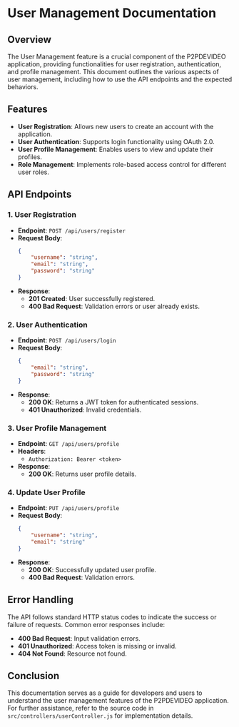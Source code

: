 # User Management Documentation

## Overview
The User Management feature is a crucial component of the P2PDEVIDEO application, providing functionalities for user registration, authentication, and profile management. This document outlines the various aspects of user management, including how to use the API endpoints and the expected behaviors.

## Features
- **User Registration**: Allows new users to create an account with the application.
- **User Authentication**: Supports login functionality using OAuth 2.0.
- **User Profile Management**: Enables users to view and update their profiles.
- **Role Management**: Implements role-based access control for different user roles.

## API Endpoints

### 1. User Registration
- **Endpoint**: `POST /api/users/register`
- **Request Body**:
  ```json
  {
      "username": "string",
      "email": "string",
      "password": "string"
  }
  ```
- **Response**:
  - **201 Created**: User successfully registered.
  - **400 Bad Request**: Validation errors or user already exists.

### 2. User Authentication
- **Endpoint**: `POST /api/users/login`
- **Request Body**:
  ```json
  {
      "email": "string",
      "password": "string"
  }
  ```
- **Response**:
  - **200 OK**: Returns a JWT token for authenticated sessions.
  - **401 Unauthorized**: Invalid credentials.

### 3. User Profile Management
- **Endpoint**: `GET /api/users/profile`
- **Headers**:
  - `Authorization: Bearer <token>`
- **Response**:
  - **200 OK**: Returns user profile details.

### 4. Update User Profile
- **Endpoint**: `PUT /api/users/profile`
- **Request Body**:
  ```json
  {
      "username": "string",
      "email": "string"
  }
  ```
- **Response**:
  - **200 OK**: Successfully updated user profile.
  - **400 Bad Request**: Validation errors.

## Error Handling
The API follows standard HTTP status codes to indicate the success or failure of requests. Common error responses include:
- **400 Bad Request**: Input validation errors.
- **401 Unauthorized**: Access token is missing or invalid.
- **404 Not Found**: Resource not found.

## Conclusion
This documentation serves as a guide for developers and users to understand the user management features of the P2PDEVIDEO application. For further assistance, refer to the source code in `src/controllers/userController.js` for implementation details.
